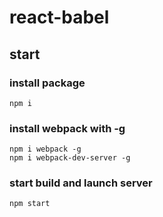 # react-babel

## start
### install package
```
npm i
```
### install webpack with -g
```
npm i webpack -g
npm i webpack-dev-server -g
```
### start build and launch server
```
npm start
```
